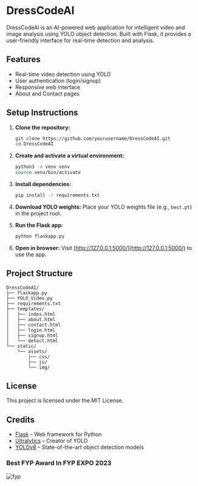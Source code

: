 # DressCodeAI

DressCodeAI is an AI-powered web application for intelligent video and image analysis using YOLO object detection. Built with Flask, it provides a user-friendly interface for real-time detection and analysis.

## Features

- Real-time video detection using YOLO
- User authentication (login/signup)
- Responsive web interface
- About and Contact pages

## Setup Instructions

1. **Clone the repository:**
   ```sh
   git clone https://github.com/yourusername/DressCodeAI.git
   cd DressCodeAI
   ```

2. **Create and activate a virtual environment:**
   ```sh
   python3 -m venv venv
   source venv/bin/activate
   ```

3. **Install dependencies:**
   ```sh
   pip install -r requirements.txt
   ```

4. **Download YOLO weights:**
   Place your YOLO weights file (e.g., `best.pt`) in the project root.

5. **Run the Flask app:**
   ```sh
   python flaskapp.py
   ```

6. **Open in browser:**
   Visit [http://127.0.0.1:5000/](http://127.0.0.1:5000/) to use the app.

## Project Structure

```
DressCodeAI/
├── flaskapp.py
├── YOLO_Video.py
├── requirements.txt
├── templates/
│   ├── index.html
│   ├── about.html
│   ├── contact.html
│   ├── login.html
│   ├── signup.html
│   └── detect.html
└── static/
    └── assets/
        ├── css/
        ├── js/
        └── img/
```

## License

This project is licensed under the MIT License.

## Credits

- [Flask](https://flask.palletsprojects.com/) – Web framework for Python  
- [Ultralytics](https://github.com/ultralytics/ultralytics) – Creator of YOLO  
- [YOLOv8](https://github.com/ultralytics/ultralytics) – State-of-the-art object detection models


### Best FYP Award In FYP EXPO 2023
![fyp](https://github.com/UsamaMalik93/Dress_Code_inspection_System/assets/136118359/40b67527-e79f-4070-9604-b4d7271c9b22)


